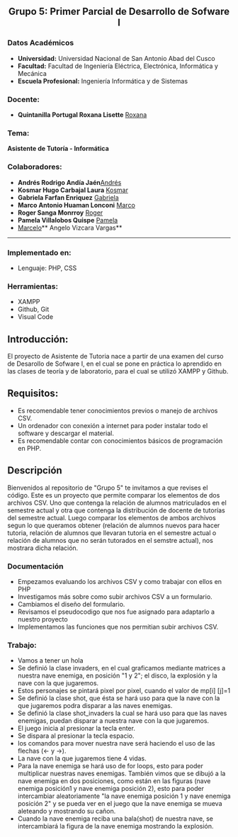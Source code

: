## **<center> Grupo 5: Primer Parcial de Desarrollo de Sofware I  </center>**
### Datos Académicos

- **Universidad:** Universidad Nacional de San Antonio Abad del Cusco
- **Facultad:** Facultad de Ingeniería Eléctrica, Electrónica, Informática y Mecánica
- **Escuela Profesional:** Ingeniería Informática y de Sistemas

### Docente:
- **Quintanilla Portugal Roxana Lisette** [Roxana](https://github.com/nitanilla "Roxana")

### Tema:
 ****Asistente de Tutoría - Informática****

### Colaboradores:
- **Andrés Rodrigo Andía Jaén**[Andrés]()
- **Kosmar Hugo Carbajal Laura** [Kosmar]()
- **Gabriela Farfan Enriquez** [Gabriela](https://github.com/gabrielafarfan1)
- **Marco Antonio Huaman Lonconi** [Marco]()
- **Roger Sanga Monrroy** [Roger]()
- **Pamela Villalobos Quispe** [Pamela]()
- [Marcelo](https://github.com/MarceloVizcarra)** Angelo Vizcara Vargas**
---
### Implementado en:
- Lenguaje:  PHP, CSS

### Herramientas:
- XAMPP 
- Github, Git
- Visual Code

## Introducción:
El proyecto de Asistente de Tutoria nace a partir de una examen del curso de Desarollo de Sofware I, en el cual se pone en práctica lo aprendido en las clases de teoría y de laboratorio, para el cual se utilizó XAMPP  y Github.

## Requisitos:
- Es recomendable tener conocimientos previos o manejo de archivos CSV.
- Un ordenador con conexión a internet para poder instalar todo el software y descargar el material.
- Es recomendable contar con conocimientos básicos de programación en PHP.

## Descripción
Bienvenidos al repositorio de "Grupo 5" te invitamos a que revises el código. Este es un proyecto que permite comparar los elementos de dos archivos CSV. Uno que contenga la relación de alumnos matriculados en el semestre actual y otra que contenga la distribución de docente de tutorías del semestre actual. Luego comparar los elementos de ambos archivos segun lo que queramos obtener (relación de alumnos nuevos para hacer tutoria, relación de alumnos que llevaran tutoria en el semestre actual o relación de alumnos que no serán tutorados en el semstre actual), nos mostrara dicha relación.
### Documentación
- Empezamos evaluando los archivos CSV y como trabajar con ellos en PHP
- Investigamos más sobre como subir archivos CSV a un formulario.
-	Cambiamos el diseño del formulario.
- Revisamos el pseudocodigo que nos fue asignado para adaptarlo a nuestro proyecto
-	Implementamos las funciones que nos permitian subir archivos CSV.
### Trabajo:
- Vamos a tener un hola
- Se definió la clase invaders, en el cual graficamos mediante matrices a nuestra nave enemiga, en posición "1 y  2"; el disco, la explosión y la nave con la que jugaremos.
- Estos personajes se pintará pixel por pixel, cuando el valor de mp[i] [j]=1
- Se definió la clase shot, que ésta se hará uso para que la nave con la que jugaremos podra  disparar a las naves enemigas.
- Se definió la clase  shot_invaders la cual  se hará uso para que las naves enemigas, puedan disparar a nuestra nave con la que jugaremos.
- El juego inicia al presionar la tecla enter.
- Se dispara al presionar la tecla espacio.
- los comandos para mover nuestra nave será haciendo el uso de las flechas (<- y ->).
- La nave con la que jugaremos tiene 4 vidas.
- Para la nave enemiga se hará uso de for loops, esto para poder multiplicar nuestras naves enemigas. También vimos que se dibujó a la nave enemiga en dos posiciones, como están en las figuras (nave enemiga posición1 y nave enemiga posición 2), esto para poder intercambiar aleatoriamente "la nave enemiga posición 1 y nave enemiga posición 2" y se pueda ver en el juego que la nave enemiga se mueva aleteando y mostrando su cañon.
- Cuando la nave enemiga  reciba una bala(shot) de nuestra nave, se intercambiará la figura de la nave enemiga mostrando la explosión.
